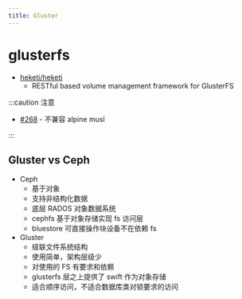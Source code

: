 ```yaml
---
title: Gluster
---
```


# glusterfs

- [heketi/heketi](https://github.com/heketi/heketi)
  - RESTful based volume management framework for GlusterFS

:::caution 注意

- [#268](https://github.com/gluster/glusterfs/issues/268) - 不兼容 alpine musl

:::

## Gluster vs Ceph

- Ceph
  - 基于对象
  - 支持非结构化数据
  - 底层 RADOS 对象数据系统
  - cephfs 基于对象存储实现 fs 访问层
  - bluestore 可直接操作块设备不在依赖 fs
- Gluster
  - 级联文件系统结构
  - 使用简单，架构层级少
  - 对使用的 FS 有要求和依赖
  - glusterfs 层之上提供了 swift 作为对象存储
  - 适合顺序访问，不适合数据库类对锁要求的访问
